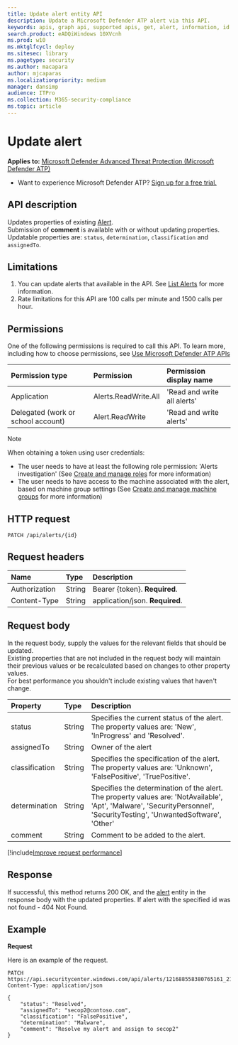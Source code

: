 ```yaml
---
title: Update alert entity API
description: Update a Microsoft Defender ATP alert via this API.
keywords: apis, graph api, supported apis, get, alert, information, id
search.product: eADQiWindows 10XVcnh
ms.prod: w10
ms.mktglfcycl: deploy
ms.sitesec: library
ms.pagetype: security
ms.author: macapara
author: mjcaparas
ms.localizationpriority: medium
manager: dansimp
audience: ITPro
ms.collection: M365-security-compliance 
ms.topic: article
---
```


# Update alert

**Applies to:** [Microsoft Defender Advanced Threat Protection (Microsoft Defender ATP)](https://go.microsoft.com/fwlink/p/?linkid=2069559)

- Want to experience Microsoft Defender ATP? [Sign up for a free trial.](https://www.microsoft.com/microsoft-365/windows/microsoft-defender-atp?ocid=docs-wdatp-exposedapis-abovefoldlink) 


## API description
Updates properties of existing [Alert](alerts.md).
<br>Submission of **comment** is available with or without updating properties.
<br>Updatable properties are: ```status```, ```determination```, ```classification``` and ```assignedTo```.


## Limitations
1. You can update alerts that available in the API. See [List Alerts](get-alerts.md) for more information.
2. Rate limitations for this API are 100 calls per minute and 1500 calls per hour.


## Permissions
One of the following permissions is required to call this API. To learn more, including how to choose permissions, see [Use Microsoft Defender ATP APIs](apis-intro.md)

Permission type |	Permission	|	Permission display name
:---|:---|:---
Application |	Alerts.ReadWrite.All |	'Read and write all alerts'
Delegated (work or school account) | Alert.ReadWrite | 'Read and write alerts'

>[!Note]
> When obtaining a token using user credentials:
>- The user needs to have at least the following role permission: 'Alerts investigation' (See [Create and manage roles](user-roles.md) for more information)
>- The user needs to have access to the machine associated with the alert, based on machine group settings (See [Create and manage machine groups](machine-groups.md) for more information)

## HTTP request
```
PATCH /api/alerts/{id}
```

## Request headers

Name | Type | Description
:---|:---|:---
Authorization | String | Bearer {token}. **Required**.
Content-Type | String | application/json. **Required**.


## Request body
In the request body, supply the values for the relevant fields that should be updated.
<br>Existing properties that are not included in the request body will maintain their previous values or be recalculated based on changes to other property values. 
<br>For best performance you shouldn't include existing values that haven't change.

Property | Type | Description
:---|:---|:---
status | String | Specifies the current status of the alert. The property values are: 'New', 'InProgress' and 'Resolved'.
assignedTo | String | Owner of the alert
classification | String | Specifies the specification of the alert. The property values are: 'Unknown', 'FalsePositive', 'TruePositive'. 
determination | String | Specifies the determination of the alert. The property values are: 'NotAvailable', 'Apt', 'Malware', 'SecurityPersonnel', 'SecurityTesting', 'UnwantedSoftware', 'Other'
comment | String | Comment to be added to the alert.

[!include[Improve request performance](../../includes/improve-request-performance.md)]

## Response
If successful, this method returns 200 OK, and the [alert](alerts.md) entity in the response body with the updated properties. If alert with the specified id was not found - 404 Not Found.


## Example

**Request**

Here is an example of the request.

```
PATCH https://api.securitycenter.windows.com/api/alerts/121688558380765161_2136280442
Content-Type: application/json

{
    "status": "Resolved",
	"assignedTo": "secop2@contoso.com",
    "classification": "FalsePositive",
    "determination": "Malware",
    "comment": "Resolve my alert and assign to secop2"
}
```
